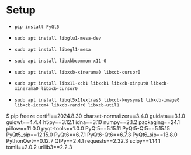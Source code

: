 # Setup
- `pip install PyQt5`
- `sudo apt install libglu1-mesa-dev`
- `sudo apt install libegl1-mesa`
- `sudo apt install libxkbcommon-x11-0`

- `sudo apt install libxcb-xinerama0 libxcb-cursor0`
- `sudo apt install libx11-xcb1 libxcb1 libxcb-xinput0 libxcb-xinerama0 libxcb-cursor0`
- `sudo apt install libqt5x11extras5 libxcb-keysyms1 libxcb-image0 libxcb-icccm4 libxcb-randr0 libxcb-util1`


$ pip freeze
certifi==2024.8.30
charset-normalizer==3.4.0
guidata==3.1.0
guiqwt==4.4.4
h5py==3.12.1
idna==3.10
numpy==2.1.2
packaging==24.1
pillow==11.0.0
pyqt-tools==1.0.0
PyQt5==5.15.11
PyQt5-Qt5==5.15.15
PyQt5_sip==12.15.0
PyQt6==6.7.1
PyQt6-Qt6==6.7.3
PyQt6_sip==13.8.0
PythonQwt==0.12.7
QtPy==2.4.1
requests==2.32.3
scipy==1.14.1
tomli==2.0.2
urllib3==2.2.3